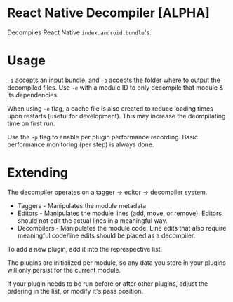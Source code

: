 # React Native Decompiler [ALPHA]

Decompiles React Native `index.android.bundle`'s.

# Usage

`-i` accepts an input bundle, and `-o` accepts the folder where to output the decompiled files. Use `-e` with a module ID to only decompile that module & its dependencies.

When using `-e` flag, a cache file is also created to reduce loading times upon restarts (useful for development). This may increase the deompilating time on first run.

Use the `-p` flag to enable per plugin performance recording. Basic performance monitoring (per step) is always done.

# Extending

The decompiler operates on a tagger -> editor -> decompiler system.

* Taggers - Manipulates the module metadata
* Editors - Manipulates the module lines (add, move, or remove). Editors should not edit the actual lines in a meaningful way.
* Decompilers - Manipulates the module code. Line edits that also require meaningful code/line edits should be placed as a decompiler.

To add a new plugin, add it into the represpective list.

The plugins are initialized per module, so any data you store in your plugins will only persist for the current module.

If your plugin needs to be run before or after other plugins, adjust the ordering in the list, or modify it's pass position.
